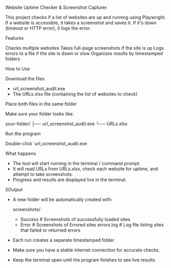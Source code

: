 Website Uptime Checker & Screenshot Capturer

This project checks if a list of websites are up and running using Playwright.
If a website is accessible, it takes a screenshot and saves it.
If it's down (timeout or HTTP error), it logs the error.


Features

Checks multiple websites
Takes full-page screenshots if the site is up
Logs errors to a file if the site is down or slow
Organizes results by timestamped folders

 How to Use

Download the files

* url_screenshot_audit.exe
* The URLs.xlsx file (containing the list of websites to check)

 Place both files in the same folder

Make sure your folder looks like:

your-folder/
 ├── url_screenshot_audit.exe
 └── URLs.xlsx


Run the program

 Double-click `url_screenshot_audit.exe
  
What happens

* The tool will start running in the terminal / command prompt.
* It will read URLs from URLs.xlsx, check each website for uptime, and attempt to take screenshots.
* Progress and results are displayed live in the terminal.

5*Output*

* A new folder will be automatically created with:

   screenshots/
   - Success        # Screenshots of successfully loaded sites
   -  Error         # Screenshots of Errored sites
  errors.log        # Log file listing sites that failed or returned errors

* Each run creates a separate timestamped folder.


* Make sure you have a stable internet connection for accurate checks.
* Keep the terminal open until the program finishes to see live results.
